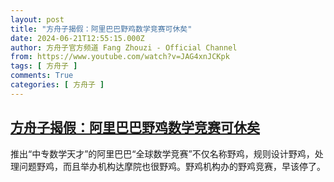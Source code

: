 ```yaml
---
layout: post
title: "方舟子揭假：阿里巴巴野鸡数学竞赛可休矣"
date: 2024-06-21T12:55:15.000Z
author: 方舟子官方频道 Fang Zhouzi - Official Channel
from: https://www.youtube.com/watch?v=JAG4xnJCKpk
tags: [ 方舟子 ]
comments: True
categories: [ 方舟子 ]
---
```

<!--1718974515000-->
[方舟子揭假：阿里巴巴野鸡数学竞赛可休矣](https://www.youtube.com/watch?v=JAG4xnJCKpk)
------

<div>
推出“中专数学天才”的阿里巴巴“全球数学竞赛”不仅名称野鸡，规则设计野鸡，处理问题野鸡，而且举办机构达摩院也很野鸡。野鸡机构办的野鸡竞赛，早该停了。
</div>
